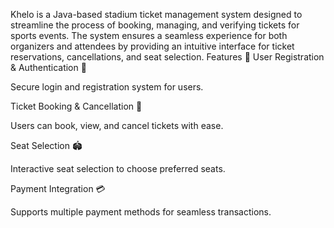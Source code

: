 Khelo is a Java-based stadium ticket management system designed to streamline the process of booking, managing, and verifying tickets for sports events. The system ensures a seamless experience for both organizers and attendees by providing an intuitive interface for ticket reservations, cancellations, and seat selection.
Features 🚀
User Registration & Authentication 🔐

Secure login and registration system for users.

Ticket Booking & Cancellation 🎫

Users can book, view, and cancel tickets with ease.

Seat Selection 🏟️

Interactive seat selection to choose preferred seats.

Payment Integration 💳

Supports multiple payment methods for seamless transactions.
